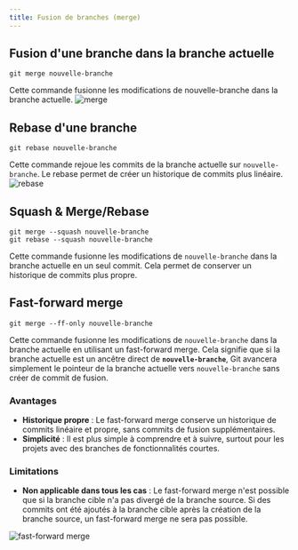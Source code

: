 ```yaml
---
title: Fusion de branches (merge)
---
```

## Fusion d'une branche dans la branche actuelle
```shell
git merge nouvelle-branche
```
Cette commande fusionne les modifications de nouvelle-branche dans la branche actuelle.
![merge](/fyc-git/beginner/merge.png)

## Rebase d'une branche
```shell
git rebase nouvelle-branche
```
Cette commande rejoue les commits de la branche actuelle sur `nouvelle-branche`. Le rebase permet de créer un historique de commits plus linéaire.
![rebase](/fyc-git/beginner/rebase.png)

## Squash & Merge/Rebase
```shell
git merge --squash nouvelle-branche
git rebase --squash nouvelle-branche
```
Cette commande fusionne les modifications de `nouvelle-branche` dans la branche actuelle en un seul commit. Cela permet de conserver un historique de commits plus propre.

## Fast-forward merge
```shell
git merge --ff-only nouvelle-branche
```
Cette commande fusionne les modifications de `nouvelle-branche` dans la branche actuelle en utilisant un fast-forward merge. Cela signifie que si la branche actuelle est un ancêtre direct de **`nouvelle-branche`**, Git avancera simplement le pointeur de la branche actuelle vers `nouvelle-branche` sans créer de commit de fusion.

### Avantages
- **Historique propre** : Le fast-forward merge conserve un historique de commits linéaire et propre, sans commits de fusion supplémentaires.
- **Simplicité** : Il est plus simple à comprendre et à suivre, surtout pour les projets avec des branches de fonctionnalités courtes.
### Limitations
- **Non applicable dans tous les cas** : Le fast-forward merge n'est possible que si la branche cible n'a pas divergé de la branche source. Si des commits ont été ajoutés à la branche cible après la création de la branche source, un fast-forward merge ne sera pas possible.

![fast-forward merge](/fyc-git/beginner/ff-merge.png)
